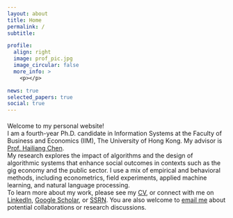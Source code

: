```yaml
---
layout: about
title: Home
permalink: /
subtitle:

profile:
  align: right
  image: prof_pic.jpg
  image_circular: false
  more_info: >
    <p></p>

news: true
selected_papers: true
social: true
---
```




<div style="max-width:820px; margin:auto; margin-top:20px;">

<div>Welcome to my personal website!</div>
<div>
I am a fourth-year Ph.D. candidate in Information Systems at the Faculty of Business and Economics (IIM), The University of Hong Kong. My advisor is <a href="https://www.hkubs.hku.hk/people/hailiang-chen/" target="_blank">Prof. Hailiang Chen</a>.
</div>
<div>
My research explores the impact of algorithms and the design of algorithmic systems that enhance social outcomes in contexts such as the gig economy and the public sector. I use a mix of empirical and behavioral methods, including econometrics, field experiments, applied machine learning, and natural language processing.
</div>
<div>
To learn more about my work, please see my <a href="/cv/" target="_blank">CV</a>, or connect with me on <a href="https://www.linkedin.com/in/miao-y-86a492118/" target="_blank">LinkedIn</a>, <a href="https://scholar.google.com/citations?user=Psa2zHcAAAAJ" target="_blank">Google Scholar</a>, or <a href="https://papers.ssrn.com/sol3/cf_dev/AbsByAuth.cfm?per_id=4796013" target="_blank">SSRN</a>. You are also welcome to <a href="mailto:miaoyu@connect.hku.hk">email me</a> about potential collaborations or research discussions.
</div>

